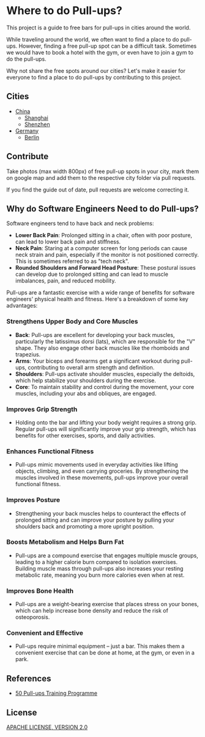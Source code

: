 # Where to do Pull-ups?

This project is a guide to free bars for pull-ups in cities around the world.

While traveling around the world, we often want to find a place to do pull-ups. However, finding a free pull-up spot can be a difficult task. Sometimes we would have to book a hotel with the gym, or even have to join a gym to do the pull-ups.

Why not share the free spots around our cities? Let's make it easier for everyone to find a place to do pull-ups by contributing to this project.

## Cities

- [China](china)
  - [Shanghai](china/shanghai/README.md)
  - [Shenzhen](china/shenzhen/README.md)
- [Germany](germany)
  - [Berlin](germany/berlin/README.md)

## Contribute

Take photos (max width 800px) of free pull-up spots in your city, mark them on google map and add them to the respective city folder via pull requests.

If you find the guide out of date, pull requests are welcome correcting it.

## Why do Software Engineers Need to do Pull-ups?

Software engineers tend to have back and neck problems:

- **Lower Back Pain**: Prolonged sitting in a chair, often with poor posture, can lead to lower back pain and stiffness.   
- **Neck Pain**: Staring at a computer screen for long periods can cause neck strain and pain, especially if the monitor is not positioned correctly. This is sometimes referred to as "tech neck".   
- **Rounded Shoulders and Forward Head Posture**: These postural issues can develop due to prolonged sitting and can lead to muscle imbalances, pain, and reduced mobility.

Pull-ups are a fantastic exercise with a wide range of benefits for software engineers' physical health and fitness. Here's a breakdown of some key advantages:

### Strengthens Upper Body and Core Muscles

- **Back**: Pull-ups are excellent for developing your back muscles, particularly the latissimus dorsi (lats), which are responsible for the "V" shape. They also engage other back muscles like the rhomboids and trapezius.   
- **Arms**: Your biceps and forearms get a significant workout during pull-ups, contributing to overall arm strength and definition.   
- **Shoulders**: Pull-ups activate shoulder muscles, especially the deltoids, which help stabilize your shoulders during the exercise.   
- **Core**: To maintain stability and control during the movement, your core muscles, including your abs and obliques, are engaged.

### Improves Grip Strength

- Holding onto the bar and lifting your body weight requires a strong grip. Regular pull-ups will significantly improve your grip strength, which has benefits for other exercises, sports, and daily activities.

### Enhances Functional Fitness

- Pull-ups mimic movements used in everyday activities like lifting objects, climbing, and even carrying groceries. By strengthening the muscles involved in these movements, pull-ups improve your overall functional fitness.

### Improves Posture

- Strengthening your back muscles helps to counteract the effects of prolonged sitting and can improve your posture by pulling your shoulders back and promoting a more upright position.

### Boosts Metabolism and Helps Burn Fat

- Pull-ups are a compound exercise that engages multiple muscle groups, leading to a higher calorie burn compared to isolation exercises. Building muscle mass through pull-ups also increases your resting metabolic rate, meaning you burn more calories even when at rest.

### Improves Bone Health

- Pull-ups are a weight-bearing exercise that places stress on your bones, which can help increase bone density and reduce the risk of osteoporosis.

### Convenient and Effective

- Pull-ups require minimal equipment – just a bar. This makes them a convenient exercise that can be done at home, at the gym, or even in a park.

## References

- [50 Pull-ups Training Programme](https://www.50pullups.com/)

## License

[APACHE LICENSE, VERSION 2.0](LICENSE)
